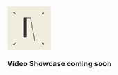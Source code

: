 <div>
  <img id="header" width="100" height="100" align="center" src="https://github.com/ArbaazPatwari/ArbaazPatwari/blob/main/Arbaaz%20Logo.png">
</div>

### Video Showcase coming soon
